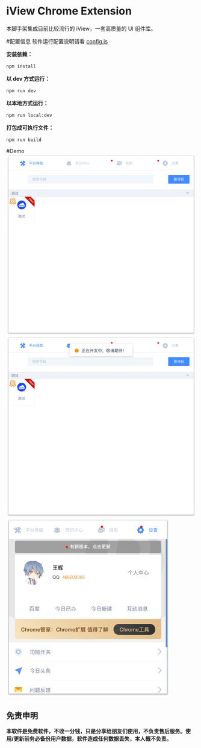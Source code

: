 # iView Chrome Extension

本脚手架集成目前比较流行的 iView，一套高质量的 UI 组件库。

#配置信息
软件运行配置说明请看 [config.js](config.js)

**安装依赖：**

```bat
npm install
```

**以 dev 方式运行：**

```bat
npm run dev
```

**以本地方式运行：**

```bat
npm run local:dev
```

**打包成可执行文件：**

```bat
npm run build
```

#Demo
![demo01](images/demo01.png)
![demo02](images/demo02.png)
![demo03](images/demo03.png)

## 免责申明

**本软件是免费软件，不收一分钱，只是分享给朋友们使用，不负责售后服务。使用/更新前务必备份用户数据，软件造成任何数据丢失，本人概不负责。**
